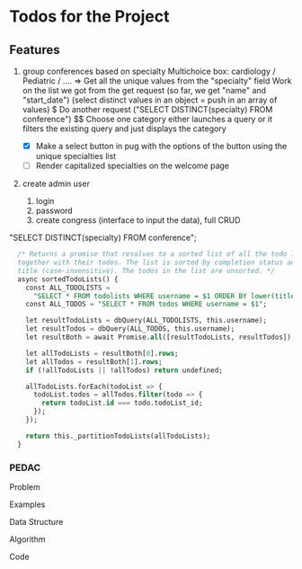 # Todos for the Project

## Features

1. group conferences based on specialty
   Multichoice box: cardiology / Pediatric / ....
    => Get all the unique values from the "specialty" field
      Work on the list we got from the get request (so far, we get "name" and "start_date") (select distinct values in an object = push in an array of values)  $
      Do another request ("SELECT DISTINCT(specialty) FROM conference")  $$
   Choose one category
     either launches a query or it filters the existing query and just displays the category

   - [x] Make a select button in pug with the options of the button using the unique specialties list
   - [ ] Render capitalized specialties on the welcome page

2. create admin user
   1. login
   2. password
   3. create congress (interface to input the data), full CRUD

"SELECT DISTINCT(specialty) FROM conference";

```sql
  /* Returns a promise that resolves to a sorted list of all the todo lists
  together with their todos. The list is sorted by completion status and
  title (case-insensitive). The todos in the list are unsorted. */
  async sortedTodoLists() {
    const ALL_TODOLISTS =
      "SELECT * FROM todolists WHERE username = $1 ORDER BY lower(title) ASC";
    const ALL_TODOS = "SELECT * FROM todos WHERE username = $1";

    let resultTodoLists = dbQuery(ALL_TODOLISTS, this.username);
    let resultTodos = dbQuery(ALL_TODOS, this.username);
    let resultBoth = await Promise.all([resultTodoLists, resultTodos]);

    let allTodoLists = resultBoth[0].rows;
    let allTodos = resultBoth[1].rows;
    if (!allTodoLists || !allTodos) return undefined;

    allTodoLists.forEach(todoList => {
      todoList.todos = allTodos.filter(todo => {
        return todoList.id === todo.todoList_id;
      });
    });

    return this._partitionTodoLists(allTodoLists);
  }
```

### PEDAC

Problem

Examples

Data Structure

Algorithm

Code
